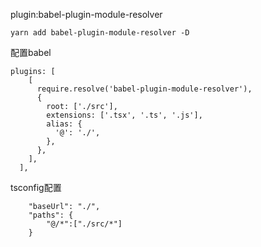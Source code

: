 plugin:babel-plugin-module-resolver

```
yarn add babel-plugin-module-resolver -D
```
配置babel
```
plugins: [
    [
      require.resolve('babel-plugin-module-resolver'),
      {
        root: ['./src'],
        extensions: ['.tsx', '.ts', '.js'],
        alias: {
          '@': './',
        },
      },
    ],
  ],
```

tsconfig配置
```
    "baseUrl": "./",
    "paths": {
        "@/*":["./src/*"]
    }
```

